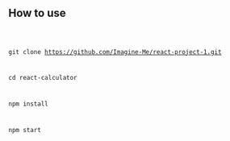 <h2>How to use</h2>

<code>

git clone https://github.com/Imagine-Me/react-project-1.git

cd react-calculator

npm install 

npm start

</code>